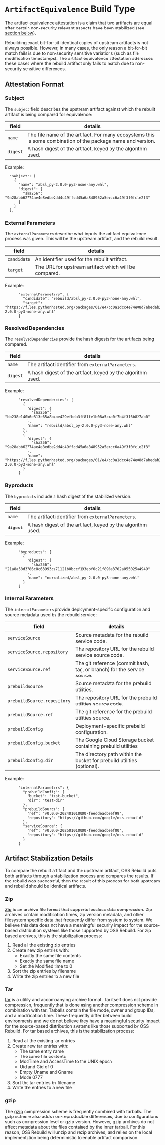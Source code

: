# `ArtifactEquivalence` Build Type

The artifact equivalence attestation is a claim that two artifacts are equal
after certain non-security relevant aspects have been stabilized (see
[section below](#artifact-stabilization-details)).

Rebuilding exact bit-for-bit identical copies of upstream artifacts is not
always possible. However, in many cases, the only reason a bit-for-bit match
fails is due to non-security sensitive variations (such as file modification
timestamps). The artifact equivalence attestation addresses these cases where
the rebuild artifact only fails to match due to non-security sensitive
differences.

## Attestation Format

### Subject

The `subject` field describes the upstream artifact against which the rebuilt
artifact is being compared for equivalence:

| field    | details                                                                                                      |
| -------- | ------------------------------------------------------------------------------------------------------------ |
| `name`   | The file name of the artifact. For many ecosystems this is some combination of the package name and version. |
| `digest` | A hash digest of the artifact, keyed by the algorithm used.                                                  |

Example:

```
  "subject": [
    {
      "name": "absl_py-2.0.0-py3-none-any.whl",
      "digest": {
        "sha256": "9a28abb62774ae4e8edbe2dd4c49ffcd45a6a848952a5eccc6a49f3f0fc1e2f3"
      }
    }
  ],
```

### External Parameters

The `externalParameters` describe what inputs the artifact equivalence process
was given. This will be the upstream artifact, and the rebuild result.

| field       | details                                               |
| ----------- | ----------------------------------------------------- |
| `candidate` | An identifier used for the rebuilt artifact.          |
| `target`    | The URL for upstream artifact which will be compared. |

Example:

```
      "externalParameters": {
        "candidate": "rebuild/absl_py-2.0.0-py3-none-any.whl",
        "target": "https://files.pythonhosted.org/packages/01/e4/dc0a1dcc4e74e08d7abedab278c795eef54a224363bb18f5692f416d834f/absl_py-2.0.0-py3-none-any.whl"
      }
```

### Resolved Dependencies

The `resolvedDependencies` provide the hash digests for the artifacts being
compared.

| field    | details                                                     |
| -------- | ----------------------------------------------------------- |
| `name`   | The artifact identifier from `externalParameters`.          |
| `digest` | A hash digest of the artifact, keyed by the algorithm used. |

Example:

```
      "resolvedDependencies": [
        {
          "digest": {
            "sha256": "bb238e140b6e813c65a8b4be429efbda3ff81fe1b08a5cca0f7b4f316b827ab0"
          },
          "name": "rebuild/absl_py-2.0.0-py3-none-any.whl"
        },
        {
          "digest": {
            "sha256": "9a28abb62774ae4e8edbe2dd4c49ffcd45a6a848952a5eccc6a49f3f0fc1e2f3"
          },
          "name": "https://files.pythonhosted.org/packages/01/e4/dc0a1dcc4e74e08d7abedab278c795eef54a224363bb18f5692f416d834f/absl_py-2.0.0-py3-none-any.whl"
        }
      }
```

### Byproducts

The `byproducts` include a hash digest of the stabilized version.

| field    | details                                                     |
| -------- | ----------------------------------------------------------- |
| `name`   | The artifact identifier from `externalParameters`.          |
| `digest` | A hash digest of the artifact, keyed by the algorithm used. |

Example:

```
      "byproducts": [
        {
          "digest": {
            "sha256": "21a8a58d3786c8c63993ca71121b0bccf193ebf6c21f890a3702a055025a4949"
          },
          "name": "normalized/absl_py-2.0.0-py3-none-any.whl"
        }
      ]
```

### Internal Parameters

The `internalParameters` provide deployment-specific configuration and source metadata used by the rebuild service:

| field                       | details                                                                      |
| --------------------------- | ---------------------------------------------------------------------------- |
| `serviceSource`             | Source metadata for the rebuild service code.                               |
| `serviceSource.repository`  | The repository URL for the rebuild service source code.                     |
| `serviceSource.ref`         | The git reference (commit hash, tag, or branch) for the service source.     |
| `prebuildSource`            | Source metadata for the prebuild utilities.                                 |
| `prebuildSource.repository` | The repository URL for the prebuild utilities source code.                  |
| `prebuildSource.ref`        | The git reference for the prebuild utilities source.                        |
| `prebuildConfig`            | Deployment-specific prebuild configuration.                                 |
| `prebuildConfig.bucket`     | The Google Cloud Storage bucket containing prebuild utilities.              |
| `prebuildConfig.dir`        | The directory path within the bucket for prebuild utilities (optional).     |

Example:

```
      "internalParameters": {
        "prebuildConfig": {
          "bucket": "test-bucket",
          "dir": "test-dir"
        },
        "prebuildSource": {
          "ref": "v0.0.0-202401010000-feeddeadbeef99",
          "repository": "https://github.com/google/oss-rebuild"
        },
        "serviceSource": {
          "ref": "v0.0.0-202501010000-feeddeadbeef00",
          "repository": "https://github.com/google/oss-rebuild"
        }
      }
```

## Artifact Stabilization Details

To compare the rebuilt artifact and the upstream artifact, OSS Rebuild puts both
artifacts through a stabilization process and compares the results. If the
rebuild was successful, then the result of this process for both upstream and
rebuild should be identical artifacts.

### Zip

[Zip](<https://en.wikipedia.org/wiki/ZIP_(file_format)>) is an archive file
format that supports lossless data compression. Zip archives contain
modification times, zip version metadata, and other filesystem specific data
that frequently differ from system to system. We believe this data does not have a
meaningful security impact for the source-based distribution systems like those
supported by OSS Rebuild. For zip based archives, this is the stabilization
process:

1.  Read all the existing zip entries
1.  Create new zip entries with:
    - Exactly the same file contents
    - Exactly the same file name
    - Set the Modified time to 0
1.  Sort the zip entries by filename
1.  Write the zip entries to a new file

### Tar

[tar](<https://en.wikipedia.org/wiki/Tar_(computing)>) is a utility and
accompanying archive format. Tar itself does not provide compression, frequently
that is done using another compression scheme in combination with tar. Tarballs
contain the file mode, owner and group IDs, and a modification time. These
frequently differ between build environments and we do not believe they have a
meaningful security impact for the source-based distribution systems like those
supported by OSS Rebuild. For tar based archives, this is the stabilization
process:

1.  Read all the existing tar entries
1.  Create new tar entries with:
    - The same entry name
    - The same file contents
    - ModTime and AccessTime to the UNIX epoch
    - Uid and Gid of 0
    - Empty Uname and Gname
    - Mode 0777
1.  Sort the tar entries by filename
1.  Write the entries to a new file

### gzip

The [gzip](https://en.wikipedia.org/wiki/Gzip) compression scheme is frequently
combined with tarballs. The gzip scheme also adds non-reproducible differences,
due to configurations such as compression level or gzip version. However, gzip
archives do not affect metadata about the files contained by the inner tarball.
For this reason, OSS Rebuild will unzip and rezip archives, and relies on the
local implementation being deterministic to enable artifact comparison.
